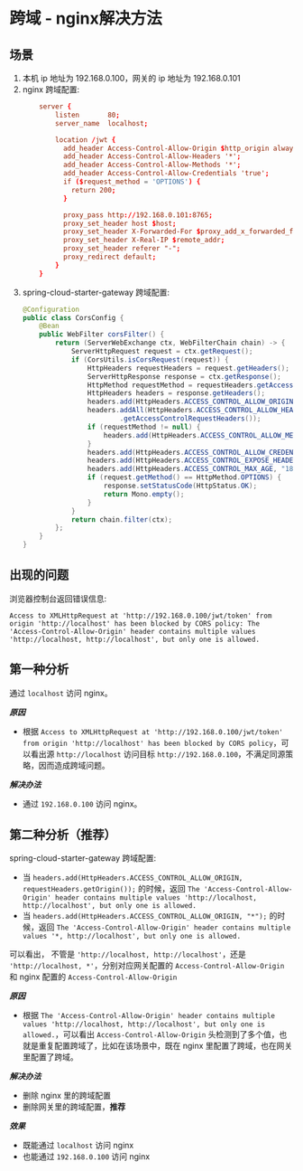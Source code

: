 # 跨域 - nginx解决方法

## 场景

1. 本机 ip 地址为 192.168.0.100，网关的 ip 地址为 192.168.0.101
2. nginx 跨域配置:
    ```conf
        server {
            listen       80;
            server_name  localhost;

            location /jwt {
              add_header Access-Control-Allow-Origin $http_origin always;
              add_header Access-Control-Allow-Headers '*';
              add_header Access-Control-Allow-Methods '*';
              add_header Access-Control-Allow-Credentials 'true';
              if ($request_method = 'OPTIONS') {
              	return 200;
              }

              proxy_pass http://192.168.0.101:8765;
              proxy_set_header host $host;
              proxy_set_header X-Forwarded-For $proxy_add_x_forwarded_for;
              proxy_set_header X-Real-IP $remote_addr;
              proxy_set_header referer "-";
              proxy_redirect default;
            }
        }
    ```
3. spring-cloud-starter-gateway 跨域配置:
    ```java
    @Configuration
    public class CorsConfig {
        @Bean
        public WebFilter corsFilter() {
            return (ServerWebExchange ctx, WebFilterChain chain) -> {
                ServerHttpRequest request = ctx.getRequest();
                if (CorsUtils.isCorsRequest(request)) {
                    HttpHeaders requestHeaders = request.getHeaders();
                    ServerHttpResponse response = ctx.getResponse();
                    HttpMethod requestMethod = requestHeaders.getAccessControlRequestMethod();
                    HttpHeaders headers = response.getHeaders();
                    headers.add(HttpHeaders.ACCESS_CONTROL_ALLOW_ORIGIN, requestHeaders.getOrigin());
                    headers.addAll(HttpHeaders.ACCESS_CONTROL_ALLOW_HEADERS, requestHeaders
                            .getAccessControlRequestHeaders());
                    if (requestMethod != null) {
                        headers.add(HttpHeaders.ACCESS_CONTROL_ALLOW_METHODS, requestMethod.name());
                    }
                    headers.add(HttpHeaders.ACCESS_CONTROL_ALLOW_CREDENTIALS, "true");
                    headers.add(HttpHeaders.ACCESS_CONTROL_EXPOSE_HEADERS, "*");
                    headers.add(HttpHeaders.ACCESS_CONTROL_MAX_AGE, "18000L");
                    if (request.getMethod() == HttpMethod.OPTIONS) {
                        response.setStatusCode(HttpStatus.OK);
                        return Mono.empty();
                    }
                }
                return chain.filter(ctx);
            };
        }
    }
    ```

## 出现的问题

浏览器控制台返回错误信息:

```
Access to XMLHttpRequest at 'http://192.168.0.100/jwt/token' from origin 'http://localhost' has been blocked by CORS policy: The 'Access-Control-Allow-Origin' header contains multiple values 'http://localhost, http://localhost', but only one is allowed.
```

## 第一种分析

通过 ```localhost``` 访问 nginx。

***原因***

- 根据 ```Access to XMLHttpRequest at 'http://192.168.0.100/jwt/token' from origin 'http://localhost' has been blocked by CORS policy```，可以看出源 ```http://localhost``` 访问目标 ```http://192.168.0.100```，不满足同源策略，因而造成跨域问题。

***解决办法***

- 通过 ```192.168.0.100``` 访问 nginx。

## 第二种分析（推荐）

spring-cloud-starter-gateway 跨域配置:

- 当 ```headers.add(HttpHeaders.ACCESS_CONTROL_ALLOW_ORIGIN, requestHeaders.getOrigin());``` 的时候，返回 ```The 'Access-Control-Allow-Origin' header contains multiple values 'http://localhost, http://localhost', but only one is allowed.```
- 当 ```headers.add(HttpHeaders.ACCESS_CONTROL_ALLOW_ORIGIN, "*");``` 的时候，返回 ```The 'Access-Control-Allow-Origin' header contains multiple values '*, http://localhost', but only one is allowed.```

可以看出， 不管是 ```'http://localhost, http://localhost'```，还是 ```'http://localhost, *'```，分别对应网关配置的 ```Access-Control-Allow-Origin``` 和 nginx 配置的  ```Access-Control-Allow-Origin```

***原因***

- 根据 ```The 'Access-Control-Allow-Origin' header contains multiple values 'http://localhost, http://localhost', but only one is allowed.```，可以看出 ```Access-Control-Allow-Origin``` 头检测到了多个值，也就是重复配置跨域了，比如在该场景中，既在 nginx 里配置了跨域，也在网关里配置了跨域。

***解决办法***

- 删除 nginx 里的跨域配置
- 删除网关里的跨域配置，**推荐**

***效果***

- 既能通过 ```localhost``` 访问 nginx
- 也能通过 ```192.168.0.100``` 访问 nginx
